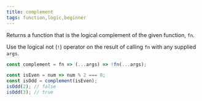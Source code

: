 ```yaml
---
title: complement
tags: function,logic,beginner
---
```


Returns a function that is the logical complement of the given function, `fn`.

Use the logical not (`!`) operator on the result of calling `fn` with any supplied `args`.

```js
const complement = fn => (...args) => !fn(...args);
```

```js
const isEven = num => num % 2 === 0;
const isOdd = complement(isEven);
isOdd(2); // false
isOdd(3); // true
```
